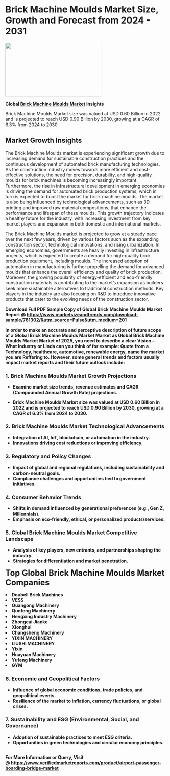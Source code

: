 <H1>Brick Machine Moulds Market Size, Growth and Forecast from 2024 - 2031</H1><img class="aligncenter size-medium wp-image-584254" src="https://thirdeyenews.in/wp-content/uploads/2024/09/Global-Market-Research-300x168.jpeg" alt="" width="300" height="168" /><p><strong>Global&nbsp;<a href="https://www.marketsizeandtrends.com/download-sample/761302/&amp;utm_source=Pulse&amp;utm_medium=201">Brick Machine Moulds Market</a> Insights</strong></p><p>Brick Machine Moulds Market size was valued at USD 0.60 Billion in 2022 and is projected to reach USD 0.90 Billion by 2030, growing at a CAGR of 6.3% from 2024 to 2030.</p><p><h2>Market Growth Insights</h2> <p>The Brick Machine Moulds market is experiencing significant growth due to increasing demand for sustainable construction practices and the continuous development of automated brick manufacturing technologies. As the construction industry moves towards more efficient and cost-effective solutions, the need for precision, durability, and high-quality moulds for brick machines is becoming increasingly important. Furthermore, the rise in infrastructural development in emerging economies is driving the demand for automated brick production systems, which in turn is expected to boost the market for brick machine moulds. The market is also being influenced by technological advancements, such as 3D printing and improved raw material compositions, that enhance the performance and lifespan of these moulds. This growth trajectory indicates a healthy future for the industry, with increasing investment from key market players and expansion in both domestic and international markets.</p> <p><strong></strong></p> <p>The Brick Machine Moulds market is projected to grow at a steady pace over the next few years, driven by various factors such as the expanding construction sector, technological innovations, and rising urbanization. In emerging economies, governments are heavily investing in infrastructure projects, which is expected to create a demand for high-quality brick production equipment, including moulds. The increased adoption of automation in manufacturing is further propelling the demand for advanced moulds that enhance the overall efficiency and quality of brick production. Moreover, the growing popularity of energy-efficient and eco-friendly construction materials is contributing to the market’s expansion as builders seek more sustainable alternatives to traditional construction methods. Key players in the industry are also focusing on R&D to introduce innovative products that cater to the evolving needs of the construction sector.</p> <p><strong></p><p><span class=""><strong>Download Full PDF Sample Copy of Global Brick Machine Moulds Market Report</strong> @ <a href="https://www.marketsizeandtrends.com/download-sample/761302/&amp;utm_source=Pulse&amp;utm_medium=201" target="_blank">https://www.marketsizeandtrends.com/download-sample/761302/&amp;utm_source=Pulse&amp;utm_medium=201</a></span></p><p>In order to make an accurate and perceptive description of future scope of a Global&nbsp;Brick Machine Moulds Market Market as Global&nbsp;Brick Machine Moulds Market Market of 2025, you need to describe a clear Vision &ndash; What Industry or Linda can you think of for example: Quote from a Technology, healthcare, automotive, renewable energy, name the market you are Reffering to. However, some general trends and factors usually impact market reports and their future outlook include:</p><h3>1.&nbsp;<strong>Brick Machine Moulds Market Growth Projections</strong></h3><ul><li>Examine market size trends, revenue estimates and CAGR (Compounded Annual Growth Rate) projections.</li><li><p>Brick Machine Moulds Market size was valued at USD 0.60 Billion in 2022 and is projected to reach USD 0.90 Billion by 2030, growing at a CAGR of 6.3% from 2024 to 2030.</p></li></ul><h3>2.&nbsp;<strong>Brick Machine Moulds Market Technological Advancements</strong></h3><ul><li>Integration of AI, IoT, blockchain, or automation in the industry.</li><li>Innovations driving cost reductions or improving efficiency.</li></ul><h3>3.&nbsp;<strong>Regulatory and Policy Changes</strong></h3><ul><li>Impact of global and regional regulations, including sustainability and carbon-neutral goals.</li><li>Compliance challenges and opportunities tied to government initiatives.</li></ul><h3>4.&nbsp;<strong>Consumer Behavior Trends</strong></h3><ul><li>Shifts in demand influenced by generational preferences (e.g., Gen Z, Millennials).</li><li>Emphasis on eco-friendly, ethical, or personalized products/services.</li></ul><h3>5.&nbsp;<strong>Global Brick Machine Moulds Market Competitive Landscape</strong></h3><ul><li>Analysis of key players, new entrants, and partnerships shaping the industry.</li><li>Strategies for differentiation and market penetration.</li></ul><p data-pm-slice="1 1 []"><span style="color: inherit; font-family: inherit; font-size: 25px;">Top Global Brick Machine Moulds Market Companies</span></p><div class="" data-test-id=""><p><li>Doubell Brick Machines</li><li> VESS</li><li> Quangong Machinery</li><li> Qunfeng Machinery</li><li> Hengxing Industry Machinery</li><li> Zhongcai Jianke</li><li> Xionghui</li><li> Changsheng Machinery</li><li> YIXIN MACHINERY</li><li> LIUSHI MACHINERY</li><li> Yixin</li><li> Huayuan Machinery</li><li> Yufeng Machinery</li><li> GYM</li></p></div><h3>6.&nbsp;<strong>Economic and Geopolitical Factors</strong></h3><ul><li>Influence of global economic conditions, trade policies, and geopolitical events.</li><li>Resilience of the market to inflation, currency fluctuations, or global crises.</li></ul><h3>7.&nbsp;<strong>Sustainability and ESG (Environmental, Social, and Governance)</strong></h3><ul><li>Adoption of sustainable practices to meet ESG criteria.</li><li>Opportunities in green technologies and circular economy principles.</li></ul><h2><strong style="font-size: 14px;">For More Information or Query, Visit @&nbsp;</strong><a style="background-color: #ffffff; font-size: 14px;" href="https://www.marketsizeandtrends.com/report/brick-machine-moulds-market/" target="_blank">https://www.verifiedmarketreports.com/product/airport-passenger-boarding-bridge-market</a></h2>